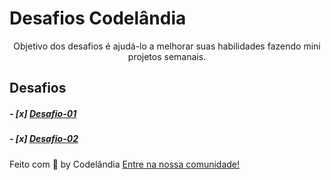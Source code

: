 # Desafios Codelândia
<p align="center">Objetivo dos desafios é ajudá-lo a melhorar suas habilidades fazendo mini projetos semanais.

 </p>


## Desafios

##### - [x]  [Desafio-01](https://github.com/Aldovani/codelandia/tree/master/Desafio%201)
##### - [x]  [Desafio-02](https://github.com/Aldovani/codelandia/tree/master/Desafio%202)




Feito com 💜 by Codelândia [ Entre na nossa comunidade!](https://discord.com/invite/QevDJqCzaY)

